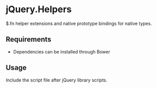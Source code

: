 # jQuery.Helpers

$.fn helper extensions and native prototype bindings for native types.

## Requirements

- Dependencies can be installed through Bower

## Usage

Include the script file after jQuery library scripts.